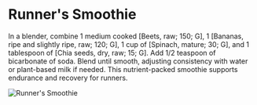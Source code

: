 # Runner's Smoothie

In a blender, combine 1 medium cooked [Beets, raw; 150; G], 1 [Bananas, ripe and slightly ripe, raw; 120; G], 1 cup of [Spinach, mature; 30; G], and 1 tablespoon of [Chia seeds, dry, raw; 15; G]. Add 1/2 teaspoon of bicarbonate of soda. Blend until smooth, adjusting consistency with water or plant-based milk if needed. This nutrient-packed smoothie supports endurance and recovery for runners.

![Runner's Smoothie](../../MealPlanner/meals/images/runners_smoothie.jpg)